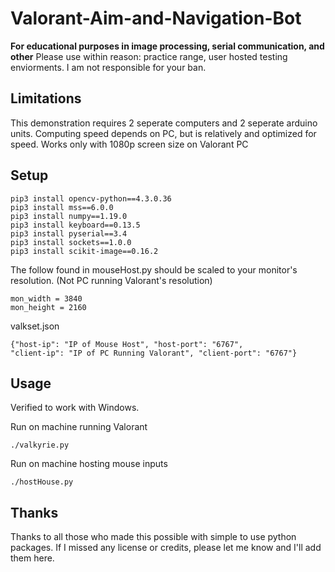 # Valorant-Aim-and-Navigation-Bot

**For educational purposes in image processing, serial communication, and other**
Please use within reason: practice range, user hosted testing enviorments.  I am not responsible for your ban.

## Limitations

This demonstration requires 2 seperate computers and 2 seperate arduino units.  Computing speed depends on PC, but is relatively and optimized for speed.  Works only with 1080p screen size on Valorant PC

## Setup

```
pip3 install opencv-python==4.3.0.36
pip3 install mss==6.0.0
pip3 install numpy==1.19.0
pip3 install keyboard==0.13.5
pip3 install pyserial==3.4
pip3 install sockets==1.0.0
pip3 install scikit-image==0.16.2
```

The follow found in mouseHost.py should be scaled to your monitor's resolution.  (Not PC running Valorant's resolution)
```
mon_width = 3840
mon_height = 2160
```

valkset.json
```
{"host-ip": "IP of Mouse Host", "host-port": "6767", 
"client-ip": "IP of PC Running Valorant", "client-port": "6767"}
```
## Usage

Verified to work with Windows.

Run on machine running Valorant
```
./valkyrie.py
```

Run on machine hosting mouse inputs
```
./hostHouse.py
```

## Thanks

Thanks to all those who made this possible with simple to use python packages.  If I missed any license or credits, please let me know and I'll add them here.

